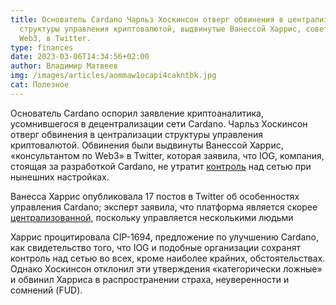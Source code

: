 ```yaml
---
title: Основатель Cardano Чарльз Хоскинсон отверг обвинения в централизации
  структуры управления криптовалютой, выдвинутые Ванессой Харрис, советником
  Web3, в Twitter.
type: finances
date: 2023-03-06T14:34:56+02:00
author: Владимир Матвеев
img: /images/articles/aommaw1ocapi4cakntbk.jpg
cat: Полезное
---
```

Основатель Cardano оспорил заявление криптоаналитика, усомнившегося в децентрализации сети Cardano. Чарльз Хоскинсон отверг  обвинения в централизации структуры управления криптовалютой. Обвинения были выдвинуты Ванессой Харрис, «консультантом по Web3» в Twitter, которая заявила, что IOG, компания, стоящая за разработкой Cardano, не утратит [контроль](https://twitter.com/technologypoet/status/1632158802135982081) над сетью при нынешних настройках. 

Ванесса Харрис опубликовала 17 постов в Twitter об особенностях управления Cardano; эксперт заявила, что платформа является скорее [централизованной](https://forum.bits.media/index.php?/topic/224655-%D1%87%D0%B0%D1%80%D0%BB%D1%8C%D0%B7-%D1%85%D0%BE%D1%81%D0%BA%D0%B8%D0%BD%D1%81%D0%BE%D0%BD-%D0%BA%D1%82%D0%BE-%D1%83%D0%B2%D0%B5%D1%80%D0%B5%D0%BD-%D0%B2-%D1%86%D0%B5%D0%BD%D1%82%D1%80%D0%B0%D0%BB%D0%B8%D0%B7%D0%B0%D1%86%D0%B8%D0%B8-cardano-%D1%82%D0%BE%D1%82-%D1%80%D0%B0%D1%81%D0%BF%D1%80%D0%BE%D1%81%D1%82%D1%80%D0%B0%D0%BD%D1%8F%D0%B5%D1%82-fud/), поскольку управляется несколькими людьми 

Харрис процитировала CIP-1694, предложение по улучшению Cardano, как свидетельство того, что IOG и подобные организации сохранят контроль над сетью во всех, кроме наиболее крайних, обстоятельствах. Однако Хоскинсон отклонил эти утверждения «категорически ложные» и обвинил Харриса в распространении страха, неуверенности и сомнений (FUD).